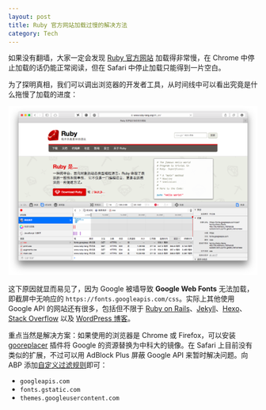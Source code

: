 ```yaml
---
layout: post
title: Ruby 官方网站加载过慢的解决方法
category: Tech
---
```


如果没有翻墙，大家一定会发现 [Ruby 官方网站](https://www.ruby-lang.org/) 加载得非常慢，在 Chrome 中停止加载的话仍能正常阅读，但在 Safari 中停止加载只能得到一片空白。

为了探明真相，我们可以调出浏览器的开发者工具，从时间线中可以看出究竟是什么拖慢了加载的进度：

![屏幕快照](/images/ruby-official-website-00.png)

<!--more-->

这下原因就显而易见了，因为 Google 被墙导致 **Google Web Fonts** 无法加载，即截屏中无响应的 `https://fonts.googleapis.com/css`。实际上其他使用 Google API 的网站还有很多，包括但不限于 [Ruby on Rails](http://rubyonrails.org/)、[Jekyll](http://jekyllrb.com/)、[Hexo](http://hexo.io/)、[Stack Overflow](https://stackoverflow.com/) 以及 [WordPress 博客](https://wordpress.org/plugins/disable-google-fonts/)。

重点当然是解决方案：如果使用的浏览器是 Chrome 或 Firefox，可以安装 [gooreplacer](http://liujiacai.net/gooreplacer/) 插件将 Google 的资源替换为中科大的镜像。在 Safari 上目前没有类似的扩展，不过可以用 AdBlock Plus 屏蔽 Google API 来暂时解决问题。向 ABP 添加[自定义过滤规则](https://adblockplus.org/zh_CN/filters)即可：

- `googleapis.com`
- `fonts.gstatic.com`
- `themes.googleusercontent.com`
